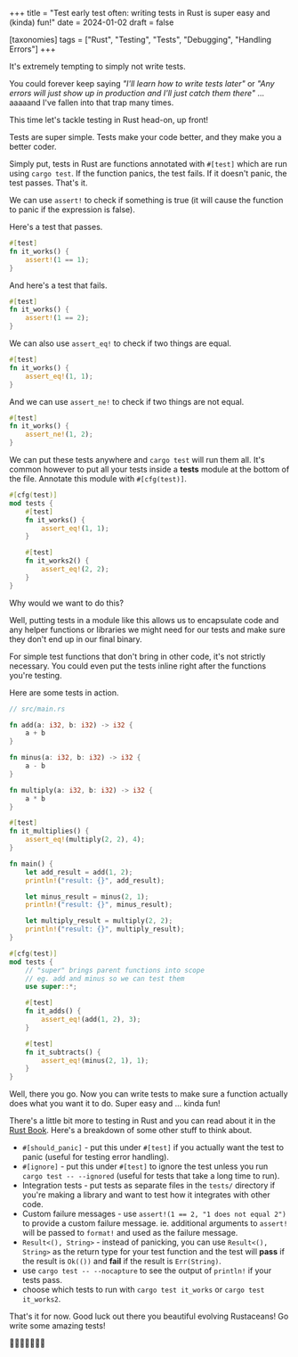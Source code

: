 +++
title = "Test early test often: writing tests in Rust is super easy and (kinda) fun!"
date = 2024-01-02
draft = false

[taxonomies]
tags = ["Rust", "Testing", "Tests", "Debugging", "Handling Errors"]
+++

It's extremely tempting to simply not write tests.

You could forever keep saying *"I'll learn how to write tests later"* or *"Any errors will just show up in production and I'll just catch them there"* ... aaaaand I've fallen into that trap many times.

This time let's tackle testing in Rust head-on, up front!

Tests are super simple. Tests make your code better, and they make you a better coder.

Simply put, tests in Rust are functions annotated with `#[test]` which are run using `cargo test`. If the function panics, the test fails. If it doesn't panic, the test passes. That's it.

We can use `assert!` to check if something is true (it will cause the function to panic if the expression is false).

Here's a test that passes.

```rust
#[test]
fn it_works() {
    assert!(1 == 1);
}
```

And here's a test that fails.

```rust
#[test]
fn it_works() {
    assert!(1 == 2);
}
```

We can also use `assert_eq!` to check if two things are equal.

```rust
#[test]
fn it_works() {
    assert_eq!(1, 1);
}
```

And we can use `assert_ne!` to check if two things are not equal.

```rust
#[test]
fn it_works() {
    assert_ne!(1, 2);
}
```

We can put these tests anywhere and `cargo test` will run them all. It's common however to put all your tests inside a **tests** module at the bottom of the file. Annotate this module with `#[cfg(test)]`.

```rust
#[cfg(test)]
mod tests {
    #[test]
    fn it_works() {
        assert_eq!(1, 1);
    }

    #[test]
    fn it_works2() {
        assert_eq!(2, 2);
    }
}
```

Why would we want to do this?

Well, putting tests in a module like this allows us to encapsulate code and any helper functions or libraries we might need for our tests and make sure they don't end up in our final binary.

For simple test functions that don't bring in other code, it's not strictly necessary. You could even put the tests inline right after the functions you're testing.

Here are some tests in action.

```rust
// src/main.rs

fn add(a: i32, b: i32) -> i32 {
    a + b
}

fn minus(a: i32, b: i32) -> i32 {
    a - b
}

fn multiply(a: i32, b: i32) -> i32 {
    a * b
}

#[test]
fn it_multiplies() {
    assert_eq!(multiply(2, 2), 4);
}

fn main() {
    let add_result = add(1, 2);
    println!("result: {}", add_result);

    let minus_result = minus(2, 1);
    println!("result: {}", minus_result);

    let multiply_result = multiply(2, 2);
    println!("result: {}", multiply_result);
}

#[cfg(test)]
mod tests {
    // "super" brings parent functions into scope
    // eg. add and minus so we can test them
    use super::*;

    #[test]
    fn it_adds() {
        assert_eq!(add(1, 2), 3);
    }

    #[test]
    fn it_subtracts() {
        assert_eq!(minus(2, 1), 1);
    }
}
```
Well, there you go. Now you can write tests to make sure a function actually does what you want it to do. Super easy and ... kinda fun!

There's a little bit more to testing in Rust and you can read about it in the [Rust Book](https://doc.rust-lang.org/book/ch11-00-testing.html). Here's a breakdown of some other stuff to think about.

- `#[should_panic]` - put this under `#[test]` if you actually want the test to panic (useful for testing error handling).
- `#[ignore]` - put this under `#[test]` to ignore the test unless you run `cargo test -- --ignored` (useful for tests that take a long time to run).
- Integration tests - put tests as separate files in the `tests/` directory if you're making a library and want to test how it integrates with other code.
- Custom failure messages - use `assert!(1 == 2, "1 does not equal 2")` to provide a custom failure message. ie. additional arguments to `assert!` will be passed to `format!` and used as the failure message.
- `Result<(), String>` - instead of panicking, you can use `Result<(), String>` as the return type for your test function and the test will **pass** if the result is `Ok(())` and **fail** if the result is `Err(String)`.
- use `cargo test -- --nocapture` to see the output of `println!` if your tests pass.
- choose which tests to run with `cargo test it_works` or `cargo test it_works2`.

That's it for now. Good luck out there you beautiful evolving Rustaceans! Go write some amazing tests!

🦀🦀🦀🦀🦀🦀🦀